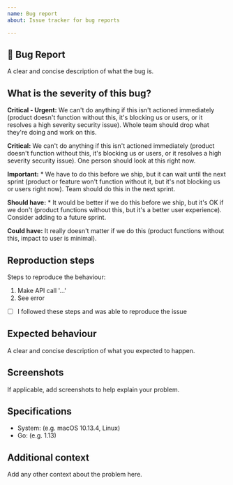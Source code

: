 ```yaml
---
name: Bug report
about: Issue tracker for bug reports

---
```


## 🐞 Bug Report

A clear and concise description of what the bug is.

## What is the severity of this bug?

**Critical - Urgent:** We can't do anything if this isn't actioned immediately (product doesn't function without this, it's blocking us or users, or it resolves a high severity security issue). Whole team should drop what they're doing and work on this. 

**Critical:** We can't do anything if this isn't actioned immediately (product doesn't function without this, it's blocking us or users, or it resolves a high severity security issue). One person should look at this right now. 

**Important:** * We have to do this before we ship, but it can wait until the next sprint (product or feature won't function without it, but it's not blocking us or users right now). Team should do this in the next sprint.

**Should have:** * It would be better if we do this before we ship, but it's OK if we don't (product functions without this, but it's a better user experience). Consider adding to a future sprint.

**Could have:** It really doesn't matter if we do this (product functions without this, impact to user is minimal). 

## Reproduction steps

Steps to reproduce the behaviour:

1. Make API call '...'
1. See error

- [ ] I followed these steps and was able to reproduce the issue

## Expected behaviour

A clear and concise description of what you expected to happen.

## Screenshots

If applicable, add screenshots to help explain your problem.

## Specifications

- System: (e.g. macOS 10.13.4, Linux)
- Go: (e.g. 1.13)

## Additional context

Add any other context about the problem here.
